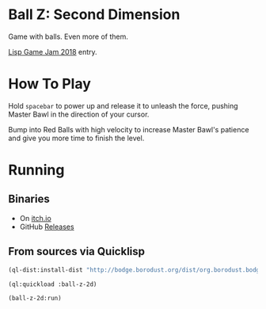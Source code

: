 # Ball Z: Second Dimension

Game with balls. Even more of them.

[Lisp Game Jam 2018](https://itch.io/jam/lisp-game-jam-2018) entry.

# How To Play

Hold `spacebar` to power up and release it to unleash the force, pushing Master Bawl in the
direction of your cursor.

Bump into Red Balls with high velocity to increase Master Bawl's patience and give you more time
to finish the level.


# Running

## Binaries

* On [itch.io](https://borodust.itch.io/ball-z-second-dimension#download)
* GitHub [Releases](https://github.com/borodust/ball-z-2d/releases)


## From sources via Quicklisp

```lisp
(ql-dist:install-dist "http://bodge.borodust.org/dist/org.borodust.bodge.txt" :prompt nil :replace t)

(ql:quickload :ball-z-2d)

(ball-z-2d:run)

```
